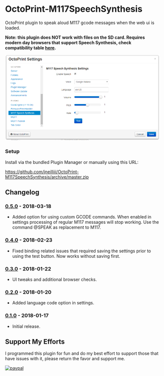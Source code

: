 # OctoPrint-M117SpeechSynthesis

OctoPrint plugin to speak aloud M117 gcode messages when the web ui is loaded.

**Note: this plugin does NOT work with files on the SD card. Requires modern day browsers that support Speech Synthesis, check compatibility table [here](https://developer.mozilla.org/en-US/docs/Web/API/SpeechSynthesisUtterance#Browser_compatibility).**

![screenshot](settings.png)


### Setup

Install via the bundled Plugin Manager or manually using this URL:

https://github.com/jneilliii/OctoPrint-M117SpeechSynthesis/archive/master.zip

## Changelog

### [0.5.0] - 2018-03-18
- Added option for using custom GCODE commands.  When enabled in settings processing of regular M117 messages will stop working. Use the command @SPEAK as replacement to M117.

### [0.4.0] - 2018-02-23
- Fixed binding related issues that required saving the settings prior to using the test button.  Now works without saving first.

### [0.3.0] - 2018-01-22
- UI tweaks and additional browser checks.

### [0.2.0] - 2018-01-20
- Added language code option in settings.

### [0.1.0] - 2018-01-17
- Initial release.

## Support My Efforts
I programmed this plugin for fun and do my best effort to support those that have issues with it, please return the favor and support me.

[![paypal](https://www.paypalobjects.com/en_US/i/btn/btn_donateCC_LG.gif)](https://paypal.me/jneilliii)

[0.5.0]: https://github.com/jneilliii/OctoPrint-M117SpeechSynthesis/tree/0.5.0
[0.4.0]: https://github.com/jneilliii/OctoPrint-M117SpeechSynthesis/tree/0.4.0
[0.3.0]: https://github.com/jneilliii/OctoPrint-M117SpeechSynthesis/tree/0.3.0
[0.2.0]: https://github.com/jneilliii/OctoPrint-M117SpeechSynthesis/tree/0.2.0
[0.1.0]: https://github.com/jneilliii/OctoPrint-M117SpeechSynthesis/tree/0.1.0

